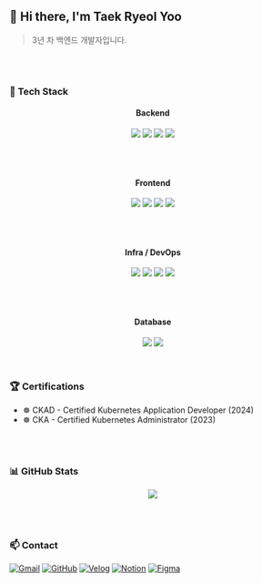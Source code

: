 ## 👋 Hi there, I'm Taek Ryeol Yoo

> 3년 차 백엔드 개발자입니다.  


<br/>
<br/>


### 🧰 Tech Stack

<div align="center">

<!-- Backend -->
<h4>Backend</h4>
<img src="https://img.shields.io/badge/Java-007396?style=for-the-badge&logo=java&logoColor=white"/>
<img src="https://img.shields.io/badge/Spring Boot-6DB33F?style=for-the-badge&logo=springboot&logoColor=white"/>
<img src="https://img.shields.io/badge/Spring Security-6DB33F?style=for-the-badge&logo=springsecurity&logoColor=white"/>
<img src="https://img.shields.io/badge/JPA-007396?style=for-the-badge&logo=hibernate&logoColor=white"/>

<br/><br/>

<!-- Frontend -->
<h4>Frontend</h4>
<img src="https://img.shields.io/badge/React-61DAFB?style=for-the-badge&logo=react&logoColor=black"/>
<img src="https://img.shields.io/badge/Vue.js-4FC08D?style=for-the-badge&logo=vue.js&logoColor=white"/>
<img src="https://img.shields.io/badge/TypeScript-3178C6?style=for-the-badge&logo=typescript&logoColor=white"/>
<img src="https://img.shields.io/badge/JavaScript-F7DF1E?style=for-the-badge&logo=javascript&logoColor=black"/>

<br/><br/>

<!-- Infra / DevOps -->
<h4>Infra / DevOps</h4>
<img src="https://img.shields.io/badge/Kubernetes-326CE5?style=for-the-badge&logo=kubernetes&logoColor=white"/>
<img src="https://img.shields.io/badge/Docker-2496ED?style=for-the-badge&logo=docker&logoColor=white"/>
<img src="https://img.shields.io/badge/ArgoCD-EF7B4D?style=for-the-badge&logo=argo&logoColor=white"/>
<img src="https://img.shields.io/badge/Jenkins-D24939?style=for-the-badge&logo=jenkins&logoColor=white"/>

<br/><br/>

<!-- Database -->
<h4>Database</h4>
<img src="https://img.shields.io/badge/MariaDB-003545?style=for-the-badge&logo=mariadb&logoColor=white"/>
<img src="https://img.shields.io/badge/Oracle-F80000?style=for-the-badge&logo=oracle&logoColor=white"/>

</div>


<br/>
<br/>


### 🏆 Certifications

- ☸️ CKAD - Certified Kubernetes Application Developer (2024)
- ☸️ CKA - Certified Kubernetes Administrator (2023)


<br/>
<br/>


### 📊 GitHub Stats

<p align="center">
  <img src="https://github-readme-stats.vercel.app/api?username=tryoo0607&show_icons=true&theme=tokyonight&count_private=true"/>
</p>

<!--
<p align="center">
  <img src="https://github-readme-stats.vercel.app/api/top-langs/?username=tryoo0607&layout=compact&theme=radical"/>
</p>
-->


<br/>
<br/>


### 📫 Contact

[![Gmail](https://img.shields.io/badge/Gmail-EA4335?style=for-the-badge&logo=gmail&logoColor=white)](mailto:tryoo0607@gmail.com)
[![GitHub](https://img.shields.io/badge/GitHub-181717?style=for-the-badge&logo=github&logoColor=white)](https://github.com/tryoo0607)
[![Velog](https://img.shields.io/badge/Velog-20C997?style=for-the-badge&logo=velog&logoColor=white)](https://velog.io/@tryoo0607)
[![Notion](https://img.shields.io/badge/Notion-000000?style=for-the-badge&logo=notion&logoColor=white)](https://everlasting-draw-13d.notion.site/23c841be70eb802299befe58cec9e610)
[![Figma](https://img.shields.io/badge/Figma-F24E1E?style=for-the-badge&logo=figma&logoColor=white)](https://www.figma.com/@taekryeolyoo)






<!--
  [고정]
  # icon
  - https://simpleicons.org
  
  # badge
  - https://shields.io/

  # Git Stat Thema options
  - dark
  - radical
  - merko
  - gruvbox
  - tokyonight
  - onedark
  - cobalt
  - synthwave,
  - highcontrast
  - dracula

-->

